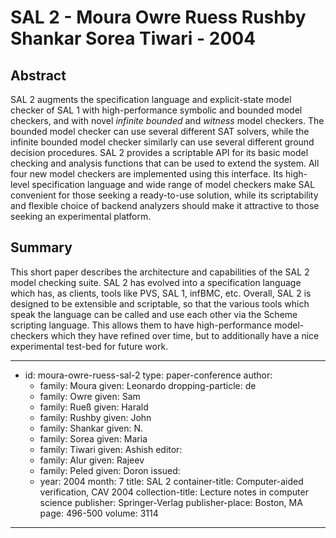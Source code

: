 SAL 2 - Moura Owre Ruess Rushby Shankar Sorea Tiwari - 2004
===========================================================

Abstract
--------

SAL 2 augments the specification language and explicit-state model checker of
SAL 1 with high-performance symbolic and bounded model checkers, and with novel
*infinite bounded* and *witness* model checkers. The bounded model checker can
use several different SAT solvers, while the infinite bounded model checker
similarly can use several different ground decision procedures. SAL 2 provides a
scriptable API for its basic model checking and analysis functions that can be
used to extend the system. All four new model checkers are implemented using
this interface. Its high-level specification language and wide range of model
checkers make SAL convenient for those seeking a ready-to-use solution, while
its scriptability and flexible choice of backend analyzers should make it
attractive to those seeking an experimental platform.

Summary
-------

This short paper describes the architecture and capabilities of the SAL 2 model
checking suite. SAL 2 has evolved into a specification language which has, as
clients, tools like PVS, SAL 1, infBMC, etc. Overall, SAL 2 is designed to be
extensible and scriptable, so that the various tools which speak the language
can be called and use each other via the Scheme scripting language. This allows
them to have high-performance model-checkers which they have refined over time,
but to additionally have a nice experimental test-bed for future work.

---
- id: moura-owre-ruess-sal-2
  type: paper-conference
  author:
  - family: Moura
    given: Leonardo
    dropping-particle: de
  - family: Owre
    given: Sam
  - family: Rueß
    given: Harald
  - family: Rushby
    given: John
  - family: Shankar
    given: N.
  - family: Sorea
    given: Maria
  - family: Tiwari
    given: Ashish
  editor:
  - family: Alur
    given: Rajeev
  - family: Peled
    given: Doron
  issued:
  - year: 2004
    month: 7
  title: SAL 2
  container-title: Computer-aided verification, CAV 2004
  collection-title: Lecture notes in computer science
  publisher: Springer-Verlag
  publisher-place: Boston, MA
  page: 496-500
  volume: 3114
---
